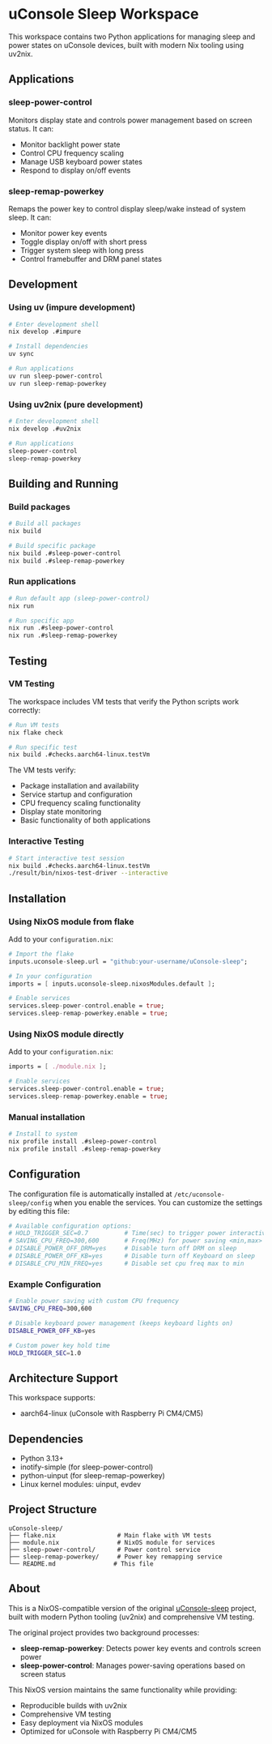 # uConsole Sleep Workspace

This workspace contains two Python applications for managing sleep and power states on uConsole devices, built with modern Nix tooling using uv2nix.

## Applications

### sleep-power-control
Monitors display state and controls power management based on screen status. It can:
- Monitor backlight power state
- Control CPU frequency scaling
- Manage USB keyboard power states
- Respond to display on/off events

### sleep-remap-powerkey
Remaps the power key to control display sleep/wake instead of system sleep. It can:
- Monitor power key events
- Toggle display on/off with short press
- Trigger system sleep with long press
- Control framebuffer and DRM panel states

## Development

### Using uv (impure development)
```bash
# Enter development shell
nix develop .#impure

# Install dependencies
uv sync

# Run applications
uv run sleep-power-control
uv run sleep-remap-powerkey
```

### Using uv2nix (pure development)
```bash
# Enter development shell
nix develop .#uv2nix

# Run applications
sleep-power-control
sleep-remap-powerkey
```

## Building and Running

### Build packages
```bash
# Build all packages
nix build

# Build specific package
nix build .#sleep-power-control
nix build .#sleep-remap-powerkey
```

### Run applications
```bash
# Run default app (sleep-power-control)
nix run

# Run specific app
nix run .#sleep-power-control
nix run .#sleep-remap-powerkey
```

## Testing

### VM Testing
The workspace includes VM tests that verify the Python scripts work correctly:

```bash
# Run VM tests
nix flake check

# Run specific test
nix build .#checks.aarch64-linux.testVm
```

The VM tests verify:
- Package installation and availability
- Service startup and configuration
- CPU frequency scaling functionality
- Display state monitoring
- Basic functionality of both applications

### Interactive Testing
```bash
# Start interactive test session
nix build .#checks.aarch64-linux.testVm
./result/bin/nixos-test-driver --interactive
```

## Installation

### Using NixOS module from flake
Add to your `configuration.nix`:
```nix
# Import the flake
inputs.uconsole-sleep.url = "github:your-username/uConsole-sleep";

# In your configuration
imports = [ inputs.uconsole-sleep.nixosModules.default ];

# Enable services
services.sleep-power-control.enable = true;
services.sleep-remap-powerkey.enable = true;
```

### Using NixOS module directly
Add to your `configuration.nix`:
```nix
imports = [ ./module.nix ];

# Enable services
services.sleep-power-control.enable = true;
services.sleep-remap-powerkey.enable = true;
```

### Manual installation
```bash
# Install to system
nix profile install .#sleep-power-control
nix profile install .#sleep-remap-powerkey
```

## Configuration

The configuration file is automatically installed at `/etc/uconsole-sleep/config` when you enable the services. You can customize the settings by editing this file:

```bash
# Available configuration options:
# HOLD_TRIGGER_SEC=0.7          # Time(sec) to trigger power interactive
# SAVING_CPU_FREQ=300,600       # Freq(MHz) for power saving <min,max>
# DISABLE_POWER_OFF_DRM=yes     # Disable turn off DRM on sleep
# DISABLE_POWER_OFF_KB=yes      # Disable turn off Keyboard on sleep
# DISABLE_CPU_MIN_FREQ=yes      # Disable set cpu freq max to min
```

### Example Configuration
```bash
# Enable power saving with custom CPU frequency
SAVING_CPU_FREQ=300,600

# Disable keyboard power management (keeps keyboard lights on)
DISABLE_POWER_OFF_KB=yes

# Custom power key hold time
HOLD_TRIGGER_SEC=1.0
```

## Architecture Support

This workspace supports:
- aarch64-linux (uConsole with Raspberry Pi CM4/CM5)

## Dependencies

- Python 3.13+
- inotify-simple (for sleep-power-control)
- python-uinput (for sleep-remap-powerkey)
- Linux kernel modules: uinput, evdev

## Project Structure

```
uConsole-sleep/
├── flake.nix                 # Main flake with VM tests
├── module.nix                # NixOS module for services
├── sleep-power-control/      # Power control service
├── sleep-remap-powerkey/     # Power key remapping service
└── README.md                # This file
```

## About

This is a NixOS-compatible version of the original [uConsole-sleep](https://github.com/qkdxorjs1002/uConsole-sleep) project, built with modern Python tooling (uv2nix) and comprehensive VM testing.

The original project provides two background processes:
- **sleep-remap-powerkey**: Detects power key events and controls screen power
- **sleep-power-control**: Manages power-saving operations based on screen status

This NixOS version maintains the same functionality while providing:
- Reproducible builds with uv2nix
- Comprehensive VM testing
- Easy deployment via NixOS modules
- Optimized for uConsole with Raspberry Pi CM4/CM5
